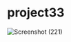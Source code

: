 # project33

![Screenshot (221)](https://user-images.githubusercontent.com/59859358/122124818-c6c2b080-cdfd-11eb-9dc9-b4f3935be80c.png)